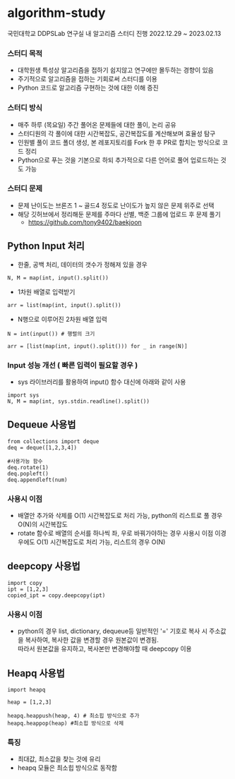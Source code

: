 # algorithm-study
국민대학교 DDPSLab 연구실 내 알고리즘 스터디 진행 2022.12.29 ~ 2023.02.13

### 스터디 목적
- 대학원생 특성상 알고리즘을 접하기 쉽지않고 연구에만 몰두하는 경향이 있음
- 주기적으로 알고리즘을 접하는 기회로써 스터디를 이용
- Python 코드로 알고리즘 구현하는 것에 대한 이해 증진

### 스터디 방식
- 매주 하루 (목요일) 주간 풀어온 문제들에 대한 풀이, 논리 공유
- 스터디원의 각 풀이에 대한 시간복잡도, 공간복잡도를 계산해보며 효율성 탐구
- 인원별 풀이 코드 폴더 생성, 본 레포지토리를 Fork 한 후 PR로 합치는 방식으로 코드 정리
- Python으로 푸는 것을 기본으로 하되 추가적으로 다른 언어로 풀어 업로드하는 것도 가능

### 스터디 문제
- 문제 난이도는 브론즈 1 ~ 골드4 정도로 난이도가 높지 않은 문제 위주로 선택
- 해당 깃허브에서 정리해둔 문제를 주마다 선별, 백준 그룹에 업로드 후 문제 풀기 
  - https://github.com/tony9402/baekjoon

## Python Input 처리
- 한줄, 공백 처리, 데이터의 갯수가 정해져 있을 경우
```
N, M = map(int, input().split())
```

- 1차원 배열로 입력받기
```
arr = list(map(int, input().split()) 
```

- N행으로 이루어진 2차원 배열 입력
```
N = int(input()) # 행렬의 크기

arr = [list(map(int, input().split())) for _ in range(N)]
```

### Input 성능 개선 ( 빠른 입력이 필요할 경우 )
- sys 라이브러리를 활용하여 input() 함수 대신에 아래와 같이 사용
```
import sys
N, M = map(int, sys.stdin.readline().split())
```

## Dequeue 사용법
```
from collections import deque
deq = deque([1,2,3,4])

#사용가능 함수
deq.rotate(1)
deq.popleft()
deq.appendleft(num)
```
### 사용시 이점
- 배열안 추가와 삭제를 O(1) 시간복잡도로 처리 가능, python의 리스트로 풀 경우 O(N)의 시간복잡도
- rotate 함수로 배열의 순서를 하나씩 좌, 우로 바꿔가야하는 경우 사용시 이점 이경우에도 O(1) 시간복잡도로 처리 가능, 리스트의 경우 O(N)

## deepcopy 사용법
```
import copy
ipt = [1,2,3]
copied_ipt = copy.deepcopy(ipt)
```
### 사용시 이점
- python의 경우 list, dictionary, dequeue등 일반적인 '=' 기호로 복사 시 주소값을 복사하여, 복사한 값을 변경할 경우 원본값이 변경됨. <br/>
따라서 원본값을 유지하고, 복사본만 변경해야할 때 deepcopy 이용

## Heapq 사용법
```
import heapq

heap = [1,2,3]

heapq.heappush(heap, 4) # 최소힙 방식으로 추가
heapq.heappop(heap) #최소힙 방식으로 삭제
```
### 특징
- 최대값, 최소값을 찾는 것에 유리
- heapq 모듈은 최소힙 방식으로 동작함
